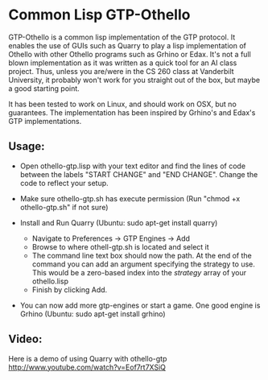 Common Lisp GTP-Othello
=======================

GTP-Othello is a common lisp implementation of the GTP protocol. It
enables the use of GUIs such as Quarry to play a lisp implementation of
Othello with other Othello programs such as Grhino or Edax. It's not a
full blown implementation as it was written as a quick tool for an AI
class project. Thus, unless you are/were in the CS 260 class at
Vanderbilt University, it probably won't work for you straight out of
the box, but maybe a good starting point.

It has been tested to work on Linux, and should work on OSX, but no
guarantees. The implementation has been inspired by Grhino's and Edax's
GTP implementations.

Usage:
------

-   Open othello-gtp.lisp with your text editor and find the lines of
    code between the labels "START CHANGE" and "END CHANGE". Change the
    code to reflect your setup.
-   Make sure othello-gtp.sh has execute permission (Run "chmod +x
    othello-gtp.sh" if not sure)
-   Install and Run Quarry (Ubuntu: sudo apt-get install quarry)
    -   Navigate to Preferences -\> GTP Engines -\> Add
    -   Browse to where othell-gtp.sh is located and select it
    -   The command line text box should now the path. At the end of the
        command you can add an argument specifying the strategy to use.
        This would be a zero-based index into the *strategy* array of
        your othello.lisp
    -   Finish by clicking Add.

-   You can now add more gtp-engines or start a game. One good engine is
    Grhino (Ubuntu: sudo apt-get install grhino)

Video:
------
Here is a demo of using Quarry with othello-gtp <http://www.youtube.com/watch?v=Eof7rt7XSiQ>
